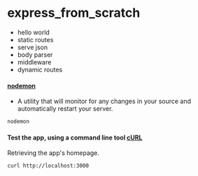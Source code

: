 # express_from_scratch

- hello world
- static routes
- serve json
- body parser
- middleware
- dynamic routes

#### [nodemon](http://nodemon.io/)
- A utility that will monitor for any changes in your source and automatically restart your server.

```bash
nodemon
```

#### Test the app, using a command line tool [cURL](https://en.wikipedia.org/wiki/CURL)

Retrieving the app's homepage.

```bash
curl http://localhost:3000
```
